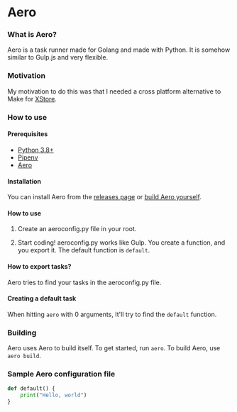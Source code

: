 # Aero

### What is Aero?

Aero is a task runner made for Golang and made with Python. It is somehow similar to Gulp.js and very flexible.

### Motivation

My motivation to do this was that I needed a cross platform alternative to Make for [XStore](https://github.com/X-Store-App).

### How to use

#### Prerequisites

- [Python 3.8+](https://python.org)
- [Pipenv](https://github.com/pypa/pipenv)
- [Aero](https://github.com/X-Store-App/aero)

#### Installation

You can install Aero from the [releases page](https://github.com/X-Store-App/aero-task-runner/releases) or [build Aero yourself](#build).

#### How to use
1. Create an aeroconfig.py file in your root.

2. Start coding! aeroconfig.py works like Gulp. You create a function, and you export it. The default function is `default`.

#### How to export tasks?

Aero tries to find your tasks in the aeroconfig.py file.

#### Creating a default task

When hitting `aero` with 0 arguments, It'll try to find the `default` function.

<div id="build">

### Building

</div>

Aero uses Aero to build itself. To get started, run `aero`.
To build Aero, use `aero build`.

### Sample Aero configuration file
```py
def default() {
	print("Hello, world")
}
```
